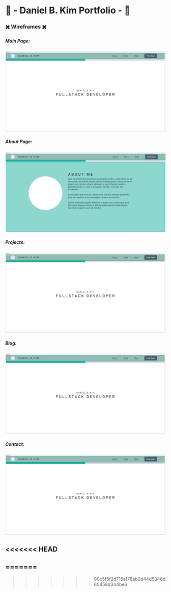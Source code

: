 # :construction: - Daniel B. Kim Portfolio - :construction:
### :heavy_multiplication_x: Wireframes :heavy_multiplication_x:
##### Main Page:
![main-page](public/assets/main-page.png)
##### About Page:
![about-page](public/assets/about-page.png)
##### Projects:
![projects](public/assets/main-page.png)
##### Blog:
![blog](public/assets/main-page.png)
##### Contact:
![contact](public/assets/main-page.png)

<<<<<<< HEAD
-------
=======
-------
>>>>>>> 00c5f5f2d715a178ab0d44d5346d60458d344be6
